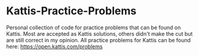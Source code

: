 # Kattis-Practice-Problems
Personal collection of code for practice problems that can be found on Kattis. Most are accepted as Kattis solutions, others didn't make the cut but are still correct in my opinion. 
All practice problems for Kattis can be found here: https://open.kattis.com/problems
